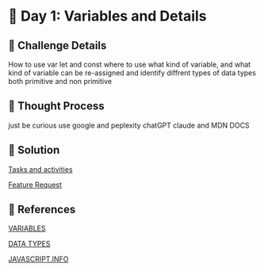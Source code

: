 # 🌟 Day 1: Variables and Details 

## 📜 Challenge Details

How to use var let and const where to use what kind of variable, and what kind of variable can be re-assigned and identify diffrent types of data types both primitive and non primitive

## 📝 Thought Process

just be curious use google and peplexity chatGPT claude and MDN DOCS 

## 🔎 Solution

[Tasks and activities](https://github.com/SURENDRA-BABU-VUNNAM/JavaScript-30-Day-challenge/tree/main/Day_1_variables_and_data_types/01_tasks_or_activities)

[Feature Request](https://github.com/SURENDRA-BABU-VUNNAM/JavaScript-30-Day-challenge/tree/main/Day_1_variables_and_data_types/01_feature_request)

## 🔗 References

[VARIABLES](https://www.perplexity.ai/search/explain-me-about-variables-in-8.yr44kKREOQhDhc3QFweQ)

[DATA TYPES](https://www.perplexity.ai/search/explain-me-about-string-number-alGwcFovQEuh4_N03yoYyg)

[JAVASCRIPT.INFO](https://javascript.info/)